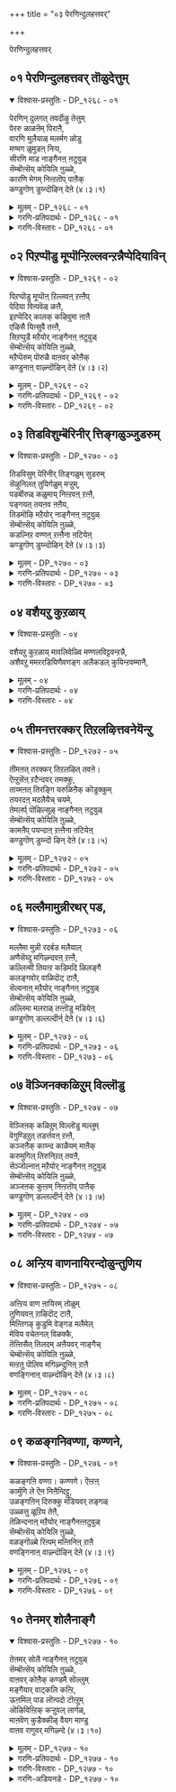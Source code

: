 +++
title = "०३ पेरणिन्दुलहत्तवर्"

+++

पेरणिन्दुलहत्तवर्

## ०१ पेरणिन्दुलहत्तवर् तॊळुदेत्तुम्

<details open><summary>विश्वास-प्रस्तुतिः - DP_१२६८ - ०१</summary>

पेरणिन् दुलगत् तवर्दॊऴु तेत्तुम्  
पेररु ळाळऩॆम् पिराऩै,  
वारणि मुलैयाळ् मलर्मग ळोडु  
मण्मग ळुमुडऩ् निऱ्प,  
सीरणि माड नाङ्गैनऩ् ऩटुवुळ्  
सॆम्बॊऩ्सॆय् कोयिलि ऩुळ्ळे,  
कारणि मेगम् निऩ्ऱतॊप् पाऩैक्  
कण्डुगॊण् डुय्न्दॊऴिन् देऩे (४।३।१)
</details>

<details><summary>मूलम् - DP_१२६८ - ०१</summary>

पेरणिन् दुलगत् तवर्दॊऴु तेत्तुम्  
पेररु ळाळऩॆम् पिराऩै,  
वारणि मुलैयाळ् मलर्मग ळोडु  
मण्मग ळुमुडऩ् निऱ्प,  
सीरणि माड नाङ्गैनऩ् ऩटुवुळ्  
सॆम्बॊऩ्सॆय् कोयिलि ऩुळ्ळे,  
कारणि मेगम् निऩ्ऱतॊप् पाऩैक्  
कण्डुगॊण् डुय्न्दॊऴिन् देऩे (४।३।१)
</details>

<details><summary>गरणि-प्रतिपदार्थः - DP_१२६८ - ०१</summary>

पेर् अणिन्दु = हॆसरन्नु सुन्दरगॊळिसि, उलहत्तवर् = लोकद जनरु, तॊऴुदु = नमस्करिसि, एत्तुम् = स्तुतिसुव, पॊरुळन् = पुरुळाळन् \(ऎम्ब हॆसरिन\), ऎम्बिरानै= स्वामियन्नु, वार् अणिमुलैयाळ् = कुप्पस तॊट्टिवार् अणि मुलैयाळ् = कुपस तॊट्टिवार् अणि मुलैयाळ् = कुप्पस तॊट्ट स्तनगळुळ्ळवळाद, मलर् महळोडु = श्रीदेवियॊडनॆयू मण् महळु डन् = भूदेवियॊडनॆयू, इऱ् प = इरुव, शीर् अणि = सम्पत्तु तुम्बिद, माडम् = महडिमनॆगळ, नाङ्गै = तिरुनाङ्गूरिन, नन्नडुवुळ् = नट्ट नडुवॆ, शॆम्बॊन् शॆय् = कॆम्पुचिन्न्दन्तिरुव, कोयि उनुळ्ळे = देवालयदॊळगॆ, कार् अणि मेहम् = मळॆगालद सुन्दरवाद मोडवु निन्ऱदु ऒप्पानै = इरुव हागॆ इरुववनन्नु, कण्डुकॊण्डु = कण्डुकॊण्डु, उय्न्दॊऴिन्देने = अभ्युदयगॊण्डॆनल्ल\! 
</details>

<details><summary>गरणि-विस्तारः - DP_१२६८ - ०१</summary>

लोकद जनरु हॆसरन्नु सुन्दरगॊळिसि, नमस्करिसि, स्तुतिसुव पॊरुळाळन् ऎम्ब हॆसरिन स्वामियन्नु कुप्पस बिगिसिरुव स्तनगळुळ्ळ श्रीदेवियॊडनॆयू भूदेवियॊडनॆयू इरुव रीतियल्लि सम्पत्तु तुम्बिद महडि मनॆगळ तिरुनाङ्गूरिन नट्ट नडुवॆ कॆम्पुचिन्नदन्तिरुव \(कॆम्पु चिन्नदिन्द माडिरुव\) देवालयदल्लि मळॆगालद सुन्दरवाद मुगिलिन हागॆ इरुववनन्नु कण्डुकॊण्डु अभ्युदयगॊण्डॆनल्ल\! 

भगवन्तन सहस्र\(अनन्त\)नामगळन्नु अर्थपूर्णवागि रम्यवागि उच्चरिसुवुदरिन्द अवन नामगळन्नु सुन्दरगॊळिसिदन्तॆ आगुत्तदॆ. भगवन्तन मुन्दॆ निन्तु, अवन सहस्रनामगळन्नु सुन्दरवागि उच्चरिसि, अवन पादगळिगॆरगि, अवनन्नु स्तुतिसुत्तिरुवुदु भक्तजनर दिनचरि.

सम्पद्भरितवाद महडिमनॆगळिन्द कूडि सुन्दरवाद तिरुनाङ्गूरिन नट्टनडुवॆ इरुवुदॊन्दु सुप्रसिद्धदेवालय. अदु कॆम्पु चिन्नदिन्द आदन्तॆ प्रकाशिसुत्तदॆ. आ देवालयदल्लि ’पॊरुळाळन्’ ऎम्ब हॆसरिनिन्द भगवन्तनु शोभिसुत्तानॆ. अवन उभय पार्श्वगळल्लि श्रीदेवि भूदेविगळु शोभिसुत्तारॆ. अल्लि नॆलसिरुव स्वामियु स्वतः दिव्यसुन्दरनु. कार्मुगिलिनन्तॆ अत्यन्त उदारि. भक्तनन्नु तन्न कडॆगॆ आकर्शिसुवन्थ दिव्यकान्तियिन्दलू कार्मुगिलिन हागॆ तन्नल्लि तुम्बिकॊण्डिरुव कृपॆयन्नु भक्तन मेलॆ पुष्कळवागि वर्षिसुत्ता स्वामियु मॆरॆयुत्तानॆ. 

’आ दिव्यसुन्दरनाद कृपानिधियन्नु आ पवित्र क्षेत्रदल्लि नानु कण्डुकॊण्डॆ, मत्तु उज्जीवनगॊण्डॆ’ ऎन्नुत्तारॆ आळ्वाररु.
</details>

## ०२ पिऱप्पॊडु मूप्पॊन्ऱिल्लवन्ऱन्नैप्पेदियाविन्

<details open><summary>विश्वास-प्रस्तुतिः - DP_१२६९ - ०२</summary>

पिऱप्पॊडु मूप्पॊऩ् ऱिल्लवऩ् ऱऩ्ऩैप्  
पेदिया विऩ्पवॆळ् ळत्तै,  
इऱप्पॆदिर् कालक् कऴिवुमा ऩाऩै  
एऴिसै यिऩ्सुवै तऩ्ऩै,  
सिऱप्पुडै मऱैयोर् नाङ्गैनऩ् ऩटुवुळ्  
सॆम्बॊऩ्सॆय् कोयिलि ऩुळ्ळे,  
मऱैप्पॆरुम् पॊरुळै वाऩवर् कोऩैक्  
कण्डुनाऩ् वाऴ्न्दॊऴिन् देऩे (४।३।२)
</details>

<details><summary>मूलम् - DP_१२६९ - ०२</summary>

पिऱप्पॊडु मूप्पॊऩ् ऱिल्लवऩ् ऱऩ्ऩैप्  
पेदिया विऩ्पवॆळ् ळत्तै,  
इऱप्पॆदिर् कालक् कऴिवुमा ऩाऩै  
एऴिसै यिऩ्सुवै तऩ्ऩै,  
सिऱप्पुडै मऱैयोर् नाङ्गैनऩ् ऩटुवुळ्  
सॆम्बॊऩ्सॆय् कोयिलि ऩुळ्ळे,  
मऱैप्पॆरुम् पॊरुळै वाऩवर् कोऩैक्  
कण्डुनाऩ् वाऴ्न्दॊऴिन् देऩे (४।३।२)
</details>

<details><summary>गरणि-प्रतिपदार्थः - DP_१२६९ - ०२</summary>

पिऱप्पॊडु = हुट्टिनॊडनॆ, मूप्पु = मुप्पन्नु ऒन्ऱु = स्वल्पवू, इल्लवन् तन्नै= इल्लदवनाद, पेदिय = बदलावणॆयिल्लद, इन् बम् वॆळ्ळत्तै = आनन्दद प्रवाहवन्नुळ्ळवनाद, इऱप्पु = कत्तलु, ऎदिर् कालम् = बॆळकिन कालुगळु, कऴिवुम् आनानै = \(ऎरडरल्लू\) इरुववनाद, \(अवुगळन्नु कळॆयुववनूआद\), एऴ् इशैयिन् = एळु स्वरगळ, शुवै तन्नै = रुचिय, शिऱप्पुडै = सिरियन्नुळ्ळ, मऱैयोर् = वेदविद्वांसर, नाङ्गै = तिरुनाङ्गूरिन, नन्नडुवुळ् = नट्ट नडुवॆ, शॆम्बॊन् शॆय् = कॆम्पुचिन्नद, कोयिलिनुळ्ळे = देवालयदल्लि, मऱै = वेदगळ, पॆरुपॊरुळै = महावस्तुवन्नु, वानवर् कोनै = देवतॆगळ ऒडॆयनन्नु, कण्डु = कण्णारकण्डु, वाळ्न्दु ऒऴन्देने = बाळिनल्लि उज्जीवनगॊण्डॆनल्ल\! 
</details>

<details><summary>गरणि-विस्तारः - DP_१२६९ - ०२</summary>

हुट्टिनॊडनॆ मुप्पुस्वल्पवू इल्लद, बदलावणॆये इल्लद, आनन्दसागरनाद, कत्तलु बॆळकु कालगळू अवुगळन्नु कळॆयुववनू आद वेदगळ हिरिय वस्तुवाद, देवतॆगळ देवनन्नु सप्तस्वरगळ् रुचिय सिरियन्नुळ्ळ वेदविद्वांसर तिरुनाङ्गूरिन नट्टनडुवॆ कॆम्पुचिन्नद देवालयदल्लि नानु कण्णारकण्डु बाळिनल्लि उज्जीवनगॊण्डॆनल्ल. 

हुट्टिनॊडनॆ क्रमवागि कामार, यौवन, मुप्पु बन्दे बरुत्तदॆ. अवुगळु साविनल्लि परिणामगॊळ्ळुवुवु. इदु जीवनिगॆ सामान्य. इवुगळल्लि यावुदन्नू दाटिहोगलु आगलि, इल्लदन्तॆ माडिकॊळ्ळुवुदागलि जीवनिगॆ साध्यविल्ल. भगवन्तनिगादरो हुट्टू इल्ल, सावू इल्ल. अवनु नित्यनागि शाश्वतनागि इरुववनु. अवनिगॆ याव बगॆय व्यत्यासवू इल्ल. अदक्कागिये अवनन्नु दिव्ययौवनसुन्दर ऎन्नुवुदु. आनन्दवे अवनु. 

बॆळकु कत्तलॆ ऎम्बवु परस्पर विरुद्धगुणवुळ्ळ कालगळु. भगवन्तनु अवुगळन्नुण्टु माडि, अवुगळे आगि, अवुगळन्नु कळॆयुववनू आगिद्दानॆ. कत्तलॆयन्नु होगलाडिसि बॆळकन्नु तरुत्तानॆ. बॆळकन्नु कळॆदु कत्तलन्नु तरुत्तानॆ. इवॆल्ल चेतनर हितक्कागिये. 

वेदगळु परमश्रेष्ठवाद निजवस्तुवन्नु वर्णिसुत्तवॆ. आ निजवस्तुवे भगवन्त. देवाधिदेवने अवनु. 

सप्तस्वरगळ रुचिय सिरियन्नुळ्ळ” – सप्तस्वरगळन्नु जाणतनदाद बळसि, अवुगळन्नु विधविधवाद रागगळन्नु हाडि आनन्दिसुवुदु, अवुगळ रुचियन्नु आस्वादिसुवुदु, ऒन्दु बगॆय सिरिये. तिरुनाङ्गूरिन वेदविद्वांसरु गानविद्वांसरागि वेदगळन्नु बगॆबगॆय रागगळन्नु बळसि आनन्ददिन्द हाडुत्ता भगवन्तन गुणस्वरूप स्वभावादिगळल्लि तन्मयरागिरुत्तारॆ. 

आळ्वाररु हेळुत्तारॆ- तिरुनाङ्गूरिन नट्टनडुवॆ इरुव कॆम्पुचिन्नद देवालयदल्लि सर्वेश्वरनन्नु नानु कण्णार कण्डॆ. इदरिन्द, नन्न जीवनवे अभ्युदयगॊण्डितु.
</details>

## ०३ तिडविशुम्बॆरिनीर् त्तिङ्गळुञ्जुडरुम्

<details open><summary>विश्वास-प्रस्तुतिः - DP_१२७० - ०३</summary>

तिडविसुम् पॆरिनीर् तिङ्गळुम् सुडरुम्  
सॆऴुनिलत् तुयिर्गळुम् मऱ्ऱुम्,  
पडर्बॊरुळ् कळुमाय् निऩ्ऱवऩ् ऱऩ्ऩै,  
पङ्गयत् तयऩव ऩऩैय,  
तिडमॊऴि मऱैयोर् नाङ्गैनऩ् ऩटुवुळ्  
सॆम्बॊऩ्सॆय् कोयिलि ऩुळ्ळे,  
कडल्निऱ वण्णऩ् ऱऩ्ऩैना ऩटियेऩ्  
कण्डुगॊण् डुय्न्दॊऴिन् देऩे (४।३।३)
</details>

<details><summary>मूलम् - DP_१२७० - ०३</summary>

तिडविसुम् पॆरिनीर् तिङ्गळुम् सुडरुम्  
सॆऴुनिलत् तुयिर्गळुम् मऱ्ऱुम्,  
पडर्बॊरुळ् कळुमाय् निऩ्ऱवऩ् ऱऩ्ऩै,  
पङ्गयत् तयऩव ऩऩैय,  
तिडमॊऴि मऱैयोर् नाङ्गैनऩ् ऩटुवुळ्  
सॆम्बॊऩ्सॆय् कोयिलि ऩुळ्ळे,  
कडल्निऱ वण्णऩ् ऱऩ्ऩैना ऩटियेऩ्  
कण्डुगॊण् डुय्न्दॊऴिन् देऩे (४।३।३)
</details>

<details><summary>गरणि-प्रतिपदार्थः - DP_१२७० - ०३</summary>

तिडम् = स्थिरवाद, विशुम्बु = आकाश, ऎरि = अग्नि, नीर् = नीरु, \(इवुगळन्नु\) तिङ्गळुम् = चन्द्रनन्नू, शुडरुम् = सूर्यनन्नू, शॆऴु = सुन्दरवाद, निलत्तु = भूलोकद, उयिर् हळुम् = जीवकोटियन्नू, मट्रुम् = मत्तु, पडर् = हरडिरुव, पॊरुळ् हळुम् आय् = \(अचेतन\)वस्तुगळन्नू आगि, निन्ऱवन् तन्नै = इरुववनन्नु, पङ्गयत्तु अयन् अवन् = कमलदल्लि हुट्टिद ब्रह्मन, अनैय = हागॆ इरुव, तिडमॊऴि = दृढवाद भाषॆय, मऱैयोर् = वेदविद्वांसर, नाङ्गै नन्नडुवुळ् = तिरुनाङ्गूरिन नट्ट नडुवल्लि, शॆम्बॊन् शॆय्= कॆम्पुचिन्नद, कोयिलिनुळ्ळे = देवालयदॊळगॆ, कडल् निऱम् = कडलिनबण्णद, वण्णन् तन्नै= बण्णदवनन्नु, नान् अडियेन् = पादसेवकनाद नानु, कण्डुकॊण्डु = कण्डु अरितुकॊण्डु, उय्न्दॊ ऴिन्देने = उज्जीवनगॊण्डॆनल्ल. 
</details>

<details><summary>गरणि-विस्तारः - DP_१२७० - ०३</summary>

स्थिरवाद आकाश, अग्नि, नीरु \(इवुगळन्नू\), चन्द्रनन्नू सूर्यनन्नू, सुन्दरवाद भूलोकद जीवकोटियन्नू, मत्तु हरडिरुव \(अचेतन\) वस्तुगळन्नू आगि, इरुववनन्नु, कडलिन बण्णदन्तॆ बण्णवुळ्ळवनन्नु, कमलदल्लि हुट्टिद ब्रह्मन हागॆ इरुव दृढवाद भाषॆय वेदविद्वांसर तिरुनाङ्गूरिन नट्ट नडुवल्लि कॆम्पु चिन्नद देवालयदल्लि पादसेवकनाद नानु कण्डु अरितुकॊण्डु उज्जीवनगॊण्डॆनल्ल. 

आकाश, अग्नि, नीरु, मुन्ताद पञ्चभूतगळन्नू, सूर्यचन्द्ररन्नू, भूलोकदल्लिरुव ऎल्ला बगॆय चेतन, अचेतन वस्तुगळन्नू सृष्टिसिदवनू अवुगळ अन्तर्यामियागि अवुगळन्नुनिर्वहिसुववनू सर्वेश्वरनु. कडलिन बण्णद हागॆये अवनु विशिष्टवाद देहकान्तियुळ्ळवनु. अवनीग तिरुनाङ्गूरिन नट्टनडुवॆ इरुव कॆम्पुचिन्नदन्तॆ हॊळॆयुव पवित्रवाद देवालयदल्लि अर्चास्वरूपियागि नॆलसिद्दानॆ. 

कमलदल्लि हुट्टिदवनु चतुर्मुखब्रह्म. अवन बायिन्द सदा हॊरबीळुवुदु परिशुद्धवाद वेद. वेदोच्चारणियल्लि ऎल्ला कट्टुपाडुगळिन्दलू कूडिद्दु. तिरुनाङ्गूरिनल्लिरुव वैदीकरु चतुर्मुख ब्रह्मन हागॆये, वेदोच्चारणॆयल्लि अनुसरिसबेकाद ऎल्ला कट्टुपाडुगळल्लियू दृढवाद अनुभववुळ्ळवरु. अवर बायिन्द हॊरबरुव वेद बहळ परिशुद्धवादद्दु. 

आळ्वाररु हेळुत्तारॆ- आ पवित्रस्थळद देवालयदल्लिये पादसेवकनाद सर्वेश्वरनन्नु कण्डुकॊण्डॆ. इदरिन्द नन्न जीवनवे अभ्युदयगॊण्डितु.
</details>

## ०४ वशैयऱु कुऱळाय्

<details open><summary>विश्वास-प्रस्तुतिः - ०४</summary>

वशैयऱु कुऱळाय् मावलिवेळ्वि मण्णलविट्टवन्ऱन्नै,  
अशैवऱु ममररडियिणैवणङ्ग अलैकडल् कुयिन्ऱवम्मानै,
</details>

<details><summary>मूलम् - ०४</summary>

वशैयऱु कुऱळाय् मावलिवेळ्वि मण्णलविट्टवन्ऱन्नै,  
अशैवऱु ममररडियिणैवणङ्ग अलैकडल् कुयिन्ऱवम्मानै,
</details>

<details><summary>गरणि-प्रतिपदार्थः - ०४</summary>

तिशैमुहननैयोर् नाङ्गै नन्नडुवुळ् शॆम्बॊन् शॆय् कोयिलिनुळ्ळे उयर् मणिमहुडम् शूडि निन्ऱानैक्कण्डु तॊण्डुय्न्दोऴिन्देने वशै अऱु = कॊरतॆयॆल्ले नीगिरुव, कुऱळाय् = वामनवटुवागि, --------------- मण् अळविट्टवन् तन्नै = भूलोकवन्नु अळॆदुकॊण्डवन, अशैवु अऱुम् = अलुगाटविल्लद \(निश्चलवाद\), अमरर् = अमररु \(नित्यसूरिगळु\), अडि इणै = ऎरडु पादगळन्नु, वणङ्ग = आश्रयिसुवुदक्कागि, अलैकडल् = अलॆगळु तुम्बिद कडलल्लि, तुयिन्ऱ = निद्रिसुव \(पवडिसिरुव\), अम्मानै = स्वामियन्नु, उयर् = उन्नतवाद, मणिमहुडम् = रत्नकिरीटवन्नु, शूडि = धरिसि, निन्ऱानै = इरुववनन्नु, तिशैमुहन् = चतुर्मुख ब्रह्मन, अनैयोर् = समान \(वेदपण्डितर\), नाङ्गै = तिरुनाङ्गूरिन, नन्नडुवुळ् = नट्ट नडुवॆ, शॆम्बॊन् शॆय् = कॆम्पुचिन्नद्दाड, कोयिलिनुळ्ळे = देवालयदल्लि, कण्डुकॊण्डु = कण्डुकॊण्डु, उय्न्दोऴिन्देने = उज्जीवनगॊण्डॆनल्ल. 
</details>

<details><summary>गरणि-विस्तारः - ०४</summary>

कॊरतॆयॆल्लवू नीगिरुव वामन वटुवागि महाबलिय यागशालॆयल्लि भूलोकवन्नळॆदुकॊण्डवन ऎरडु पादगळन्नु निश्चलराद नित्यसूरिगळु आश्रयिसलॆन्दु अलॆगळु तुम्बिद कडलल्लि पवडिसिरुव स्वामियन्नु, उन्नतवाद रत्नकिरीटवन्नु धरिसिरुववनन्नु, चतुर्मुखब्रह्मनिगॆ सरिसमानर तिरुनाङ्गूरिन नट्टनडुवल्लि कॆम्पुचिन्नद्दाद देवालयदल्लिकण्डुकॊण्डु उज्जीवनगॊण्डॆनल्ल. 

वटुगळिगॆ इरबेकाद ऎल्ल सल्लक्षणगळन्नू हॊन्दि, याव बगॆय कॊरतॆयू इल्लदन्तॆ कुळ्ळ वटुवागि भगवन्तनु बलिचक्रवर्तिय यागशालॆयन्नु प्रवेशिसिदनष्टॆ. चक्रवर्तियन्नु तन्न पुट्ट हॆज्जॆयल्लि मूरडि नॆलवन्नु मात्रवे याचिसि, अदन्नु पडॆदुकॊण्ड. कूडले अदन्नु अळॆदुकॊळुवुदक्कॆन्दु अत्यन्त ऎत्तरद त्रिविक्रमनाद. आग, भूमण्डलवन्नॆल्ला तन्न ऒन्दे हॆज्जॆयिन्द अळॆदुकॊण्ड. कुळ्ळरल्लॆल्ला कुळ्ळनागि, ऎत्तरवादवरल्लि अत्यन्त ऎत्तरवागि विजृम्भिसबल्ल अद्भुतकारिये आ सर्वेश्वर. देवतॆगळू नित्यसूरिगळु अवन ऎणॆयिल्लद पादपद्मगळन्नु आश्रयिसुवुदक्कागिये अवनु पाल्गडदल्लि पवडिसिद्दानॆ. अल्लदॆ, भूलोकवासिगळन्नु उज्जीवनगॊळिसुवुदक्कागिये तिरुनाङ्गूरिन नट्टनडुवॆ इरुव कॆम्पुचिन्नदन्तॆ हॊळॆयुव पवित्रदेवालयदल्लि नॆलॆगॊण्डिद्दानॆ. अल्लि वासिसुव वेदपण्डितरु तम्म पाण्डित्यदल्लू पारायणदल्लू चतुर्मुखब्रह्मनिगॆ सरिसमरादवरु. आ पवित्रक्षेत्रदल्लि सर्वेश्वरनन्नु नानु कण्डुकॊण्डु नन्न जीवनदल्लि अभ्युदयवन्नु कण्डॆ – ऎन्नुत्तारॆ, आळ्वाररु.
</details>

## ०५ तीमनत्तरक्कर् तिऱलऴित्तवनेयॆन्ऱु

<details open><summary>विश्वास-प्रस्तुतिः - DP_१२७२ - ०५</summary>

तीमऩत् तरक्कर् तिऱलऴित् तवऩे।  
ऎऩ्ऱुसॆऩ् ऱटैन्दवर् तमक्कु,  
ताय्मऩत् तिरङ्गि यरुळिऩैक् कॊडुक्कुम्  
तयरदऩ् मदलैयैच् चयमे,  
तेमलर्प् पॊऴिल्सूऴ् नाङ्गैनऩ् ऩटुवुळ्  
सॆम्बॊऩ्सॆय् कोयिलि ऩुळ्ळे,  
कामऩैप् पयन्दाऩ् ऱऩ्ऩैना ऩटियेऩ्  
कण्डुगॊण् डुय्न्दॊ ऴिन् देऩे (४।३।५)
</details>

<details><summary>मूलम् - DP_१२७२ - ०५</summary>

तीमऩत् तरक्कर् तिऱलऴित् तवऩे।  
ऎऩ्ऱुसॆऩ् ऱटैन्दवर् तमक्कु,  
ताय्मऩत् तिरङ्गि यरुळिऩैक् कॊडुक्कुम्  
तयरदऩ् मदलैयैच् चयमे,  
तेमलर्प् पॊऴिल्सूऴ् नाङ्गैनऩ् ऩटुवुळ्  
सॆम्बॊऩ्सॆय् कोयिलि ऩुळ्ळे,  
कामऩैप् पयन्दाऩ् ऱऩ्ऩैना ऩटियेऩ्  
कण्डुगॊण् डुय्न्दॊ ऴिन् देऩे (४।३।५)
</details>

<details><summary>गरणि-प्रतिपदार्थः - DP_१२७२ - ०५</summary>

तीमनत्तु = दुष्टमनस्सिन, अरक्कर् = राक्षसर, तिऱल् = सत्ववन्नु, अऴित्तवने = नाशपडिदवने, ऎन्ऱु = ऎन्दु, शॆन्ऱु = ऒन्दु, अडैन्दवर् तमक्कू = सेरिदवरल्लि, ताय्मनत्तु = तायिय मनस्सिन, इरङ्गि = मरुकदिन्द, अरुळिनै = कृपॆयन्नु, कॊडुक्कूम् = उण्टुमाडुव, तयरदन् मदलैयै = दशरथन मगनन्नु, कामनै = कामनन्नु, पयन्दानै तन्नै = पडॆदवनन्नु, जयम् मे = जयवे \(जयकारवे\) तुम्बिरुव, तेन् मलर् पॊऴिल् शूऴ् = जेनुसुरिसुव हूगळ तोपिनाद सुत्तुवरिद, नाङ्गै = तिरुनाङ्गूरिन, नन्नडुवुळ् = नट्ट नडुवॆ, शॆम्बॊन् = कॆम्पुचिन्नदन्थ, कोयिलिनुळ्ळे = देवालयदल्लि, अडियेन् नान् = पादसेवकनाद नानु, कण्डुकॊण्डु = कण्डुकॊण्डु, उय्न्दॊऴन्देने = उज्जीवनगॊण्डॆनल्ल. 
</details>

<details><summary>गरणि-विस्तारः - DP_१२७२ - ०५</summary>

दुष्टमनस्सिन राक्षसर सत्ववन्नु नाशमाडिदवने ऎन्दु बन्दु सेरिदवरल्लि तायिय मनस्सिन मरुकदिन्द कृपॆयन्नु तोरुव दशरथन मगनन्नु, कामनन्नु पडॆदवनन्नु, जयकारवे तुम्बिरुव जेनुसुरिसुव हूगळ तोपिनिन्द सुत्तुवरिद तिरुनाङ्गूरिन नट्ट नडुवॆ कॆम्पुचिन्नद देवालयदल्लि पादसेवकनाद नानु कण्डुकॊण्डु उज्जीवनगॊण्डॆनल्ल. 

दुष्टमनस्सिन राक्षसर सत्ववन्नु नाशमाडिदवने ऎन्दु बन्दु सेरिदवरल्लि तायिय मनस्सिन मरुकदिन्द कृपॆयन्नुतोरुव दशरथन मगनन्नु, कामनन्नु पडॆदवनन्नु, जयकारवे तुम्बिरुव जेनुसुरिसुव हूगळ तोपिनिन्द सुत्तुवरिद तिरुनाङ्गूरिन नट्टनडुवॆ कॆम्पुचिन्नद देवालयदल्लि पादसेवकनाद नानु कण्डुकॊण्डु उज्जीवनगॊण्डॆनल्ल.

ऎल्लॆल्लू तुम्बि हरडिद दुष्टराद राक्षसर कुलवन्नु नाशपडिसिद्दु दशरथन मगनाद श्रीरामनागि अवतरिसि, शिवन हणॆगण्णिनिन्द सुट्टु होदकामनन्नु रुक्मिणीदेवियल्लि प्रद्युम्ननागि पडॆदद्दु श्रीकृष्णनागि अवतरिसि, अवन तिरुवडिगळन्नु’शरणु’ ऎन्दु आश्रयिसिदवरन्नु तायिय मनस्सिन मरुकदिन्द अवरन्नु उद्धरिसुवुदक्कागि, आ स्वामिये ईग तिरुनाङ्गूरिन नट्ट नडुवॆ इरुव कॆम्पुचिन्नद देवालयदल्लि दिव्यसुन्दर मूर्तियागि अवतरिसिद्दानॆ. भगवद्भागवतर पादसेवकनाद नानु अवरन्नु कण्डुकॊण्डु नन्न मेल्मॆयन्नु पडॆदॆनल्ल\!
</details>

## ०६ मल्लैमामुन्नीरथर् पड,

<details open><summary>विश्वास-प्रस्तुतिः - DP_१२७३ - ०६</summary>

मल्लैमा मुन्नी रदर्बड मलैयाल्  
अणैसॆय्दु मगिऴ्न्दवऩ् ऱऩ्ऩै,  
कल्लिऩ्मी तियऩ्ऱ कडिमदि ळिलङ्गै  
कलङ्गवोर् वाळिदॊट् टाऩै,  
सॆल्वनाऩ् मऱैयोर् नाङ्गैनऩ् ऩटुवुळ्  
सॆम्बॊऩ्सॆय् कोयिलि ऩुळ्ळे,  
अल्लिमा मलराळ् तऩ्ऩॊडु मडियेऩ्  
कण्डुगॊण् डल्लल्दीर्न् देऩे (४।३।६)
</details>

<details><summary>मूलम् - DP_१२७३ - ०६</summary>

मल्लैमा मुन्नी रदर्बड मलैयाल्  
अणैसॆय्दु मगिऴ्न्दवऩ् ऱऩ्ऩै,  
कल्लिऩ्मी तियऩ्ऱ कडिमदि ळिलङ्गै  
कलङ्गवोर् वाळिदॊट् टाऩै,  
सॆल्वनाऩ् मऱैयोर् नाङ्गैनऩ् ऩटुवुळ्  
सॆम्बॊऩ्सॆय् कोयिलि ऩुळ्ळे,  
अल्लिमा मलराळ् तऩ्ऩॊडु मडियेऩ्  
कण्डुगॊण् डल्लल्दीर्न् देऩे (४।३।६)
</details>

<details><summary>गरणि-प्रतिपदार्थः - DP_१२७३ - ०६</summary>

मल्लै = सुत्तलू आवरिसिरुव, मा = दॊड्ड, मुन्नीर् = कडलु, अदर् पड = दारिकॊडुवन्तॆ, मलैयाल् = बॆट्टगळिन्द, अणै शॆय्दु = अणॆकट्टि, महिऴ्न्दवन् तन्नै = आनन्दिसिदवनु, कल्लिन् मीदु = कल्लिन मेलॆ, इयन्ऱ = कट्टलाद, कडिमदिळ् = भद्रवाद कोटॆय,इलङ्गै = लङ्कापट्टणवु, कलङ्ग = कलकिहोगुवन्तॆ, ऒर् वाळि = साटियिल्लद अम्बन्नु, तॊट्टानै = तॊट्टवनन्नु, शॆल्वम् = ज्ञानसम्पन्नराद, नान् मऱैयोर् = नाल्कुवेदगळन्नू कलितवर, नाङ्गै = तिरुनाङ्गूरिन, नन्नडुवुळ् = नट्टनडुवॆ, शॆम्बॊन् शॆय् = कॆम्पुचिन्नदन्थ, कोयिलिन् उळ्ळे = देवालयदल्लि, अल्लि मामलराळ् तन्नॊडुम् = सुन्दरवाद कमलद हूविनवळॊडगूडि, अडियेन् = पाद सेवकनु, कण्डुकॊण्डु = कण्डुकॊण्डु, अल्लल् = सङ्कटगळन्नु, तीर्न्देने = तीरिसिकॊण्डॆनल्ल. 
</details>

<details><summary>गरणि-विस्तारः - DP_१२७३ - ०६</summary>

सुत्तलू आवरिसिरुव दॊड्ड कडलु दारिकॊडुवन्तॆ बॆट्टगळिन्द अणॆकट्टि आनन्दिसिदवनु कल्लिन मेलॆ अदर स्वाभाविकवाद गुणवुळ्ळ भद्रवाद कोटॆय लङ्कापट्टणवु कलकि होगुवन्तॆ साटियिल्लद अम्बन्नु तॊट्टवनन्नु ज्ञानसम्पन्नराद नाल्कु वेदगळन्नु कलितवर तिरुनाङ्गूरिन नट्टनडुवॆ कॆम्पुचिन्नद देवालयदॊळगॆ सुन्दरवाद कमलद हूविनल्लि हुट्टिदवळॊडगूडि, पादसेवकनाद नानु कण्डुकॊण्डु सङ्कटगळन्नु तीरिसिकॊण्डॆनल्ल. 

सीतादेवियन्नु कळॆदुकॊण्डु श्रीरामनु आकॆयन्नु हुडुकिकॊण्डु दक्षिणद कडलकरॆयन्नु सेरिदनु. अदन्नु दाटिदरॆ लङ्कॆ. अल्लि सीतादेवियन्नु रावणासुरनु सॆरॆमाडिद्दानॆन्दु श्रीरामनिगॆ गॊत्तु. दक्षिणद कडलु बहळ दॊड्डदु. लङ्कॆयन्नु सुत्तुवरिदित्तु. अदन्नु दाटलु दारियागबेकु. अदक्कागि, दॊड्डदॊड्ड बॆट्टगळन्नु बळसि, आ कडलिगे सेतुवॆ कट्टिदनु श्रीराम. अदन्नु दाटिद्दायितु. लङ्कापट्टणवादरो त्रिकूटपर्वतदमेलॆ, कल्लिनन्तॆये सहजवागियू भद्रवाद कोटॆय गोडॆयिन्द रक्षितवागित्तु. लङ्काधीश्वरनू महापराक्रमियू आद रावणासुरनन्नु वधिसि, सीतॆयन्नु सॆरॆयिन्द बिडिसुवुदक्कागि, श्रीरामनु साटियिल्लद बाणवन्नु तॊट्टु तन्न कार्यवन्नु साधिसिकॊण्डनष्टॆ. आ श्रीरामने \(भगवन्तने\) ईग तिरुनाङ्गूरिन नट्ट नडुवॆ कॆम्पुचिन्नद देवालयदल्लि अर्चास्वरूपनागि नॆलसिद्दानॆ. तिरुनाङ्गूरु ज्ञानसम्पन्नरू वेदविद्वांसरू आदवरु वासिसुव पवित्रक्षेत्र. अल्लि पादसेवकनाद नानु अवनन्नु कण्डुकॊण्डॆ. नन्न पापगळॆल्लवू तॊलगिदवु. इहजीवनदल्लि शान्तियन्नु कण्डॆ. मुन्दिन जन्मविल्लद हागॆ नन्न जीवनवे अभ्युदयगॊण्डितु. हीगॆ, नन्न सङ्कटगळॆल्लवू तीरिदवु” – ऎन्नुत्तारॆ, आळ्वाररु.
</details>

## ०७ वॆञ्जिनक्कळिऱुम् विल्लॊडु

<details open><summary>विश्वास-प्रस्तुतिः - DP_१२७४ - ०७</summary>

वॆञ्जिऩक् कळिऱुम् विल्लॊडु मल्लुम्  
वॆगुण्डिऱुत् तडर्त्तवऩ् ऱऩ्ऩै,  
कञ्जऩैक् काय्न्द काळैयम् माऩैक्  
करुमुगिल् तिरुनिऱत् तवऩै,  
सॆञ्जॊल्नाऩ् मऱैयोर् नाङ्गैनऩ् ऩटुवुळ्  
सॆम्बॊऩ्सॆय् कोयिलि ऩुळ्ळे,  
अञ्जऩक् कुऩ्ऱम् निऩ्ऱतॊप् पाऩैक्  
कण्डुगॊण् डल्लल्दीर्न् देऩे (४।३।७)
</details>

<details><summary>मूलम् - DP_१२७४ - ०७</summary>

वॆञ्जिऩक् कळिऱुम् विल्लॊडु मल्लुम्  
वॆगुण्डिऱुत् तडर्त्तवऩ् ऱऩ्ऩै,  
कञ्जऩैक् काय्न्द काळैयम् माऩैक्  
करुमुगिल् तिरुनिऱत् तवऩै,  
सॆञ्जॊल्नाऩ् मऱैयोर् नाङ्गैनऩ् ऩटुवुळ्  
सॆम्बॊऩ्सॆय् कोयिलि ऩुळ्ळे,  
अञ्जऩक् कुऩ्ऱम् निऩ्ऱतॊप् पाऩैक्  
कण्डुगॊण् डल्लल्दीर्न् देऩे (४।३।७)
</details>

<details><summary>गरणि-प्रतिपदार्थः - DP_१२७४ - ०७</summary>

वॆम् शिनम् = उग्रकोपद, कळिऱु = आनॆयन्नु, वॆहुण्डुम् = कोपदिन्द मुगिसि, विल्लॊडु = बिल्लन्नू, मल्लुम् = मल्लरन्नू, इऱुत्तुम् = कत्तरिसियू, अडर् त्तुम् = अडगिसियू, कञ्जनै = कंसनन्नु, काय्न्द = कोपदिन्दमुगिसिद, काळै= नित्ययौवन सुन्दरनाद, अम्मानै = स्वामियन्नु, करु मुहिल् = कार्मुगिलिन, तिरुनिऱत्तवनै = पवित्रवाद \(सुन्दरवाद\) बण्णदवनन्नु, अञ्जनम् कुन्ऱम् = काडिगॆय बॆट्ट, निन्ऱदु = इरुव हागॆ, ऒप्पानै = इरुववनन्नु, शॆञ्जॊल् = मधुरवाद मातिन, नान् मऱैयोर् = नाल्कु वेदगळ पण्डितर, नाङ्गै = तिरुनाङ्गूरिन, नन्नडुवुळ् = नट्ट नडुवॆ, शॆम्बॊन् शॆय् = कॆम्पुचिन्नदन्थ,कोयिलिनुळ्ळे = देवालयदल्लि, कण्डुकॊण्डु = कण्डुकॊण्डु, अल्लल् = सङ्कटगळिन्द, तीर्न्देने = बिडुगडॆ हॊन्दिदॆनल्ल. 
</details>

<details><summary>गरणि-विस्तारः - DP_१२७४ - ०७</summary>

उग्रकोपद आनॆयन्नु कोपदिन्द मुगिसि, बिल्लन्नु कत्तरिसि, मल्लरन्नु अडगिसि, कंसनन्नु कोपदिन्द मुगिसिद नित्ययौवन सुन्दरनाद स्वामियन्नु, कार्मुगिलिनन्तॆ सुन्दरवाद बण्णदवनन्नु, काडिगॆयबॆट्टदन्तॆ इरुववनन्नु, मधुरवाद मातुगळ नाल्कुवेदगळ पण्डितर तिरुनाङ्गूरिन नट्टनडुवॆ कॆम्पुचिन्नद देवालयदल्लि कण्डुकॊण्डु सङ्कटगळिन्द बिडुगडॆ हॊन्दिदॆनल्ल\! 

भगवन्तनु कृष्णावतारियागि नडॆसिद कॆलवु साहसगळन्नु इल्लि स्मरिसिकॊळ्ळलागिदॆ. कॆट्टयोचनॆयिन्द तुम्बिद कंसनिन्द आह्वानितनागि मधुरॆय हॆब्बागिलिनल्लिये ऎदुरिसि कॊल्ललु सिद्धवागि कुवलयापीडवॆम्ब मद्दानॆयन्नु दिट्टतनदिन्द ऎदुरिसि, सरागवागिकॊन्दद्दु मॊदलनॆयदु. धनुश्शालॆगॆ होगि, अल्लि पूजॆगॆन्दु इरिसिद्द धनुस्सन्नु मुरिदु हाकिद्दु ऎरडनॆयदु. मल्लयुद्धदल्लि नुरितवराद मुष्टिक चाणूरादि मल्लरन्नु सदॆबडिदद्दु मूरनॆयदु. इदॆल्लक्कू मूलकारणवाद कंसनन्ने कॊन्दु हाकिद्दु कडॆयदु. हीगॆल्ल माडि मुगिसिदवनु कार्मुगिल बण्णदन्तॆयू काडिगॆय बॆट्टदन्तॆयू अत्याकर्षकनागि, नित्ययौवन सुन्दरनागि इरुव बालकृष्णने. आ स्वामियु ईग तिरुनाङ्गूरिन नट्टनडुवॆकॆम्पु चिन्नद देवालयदल्लि नॆलसिद्दानॆ. अदु मधुरवाद नाल्कु वेदगळन्नू कलितु अदन्नु सॊगसागि पठिसुव वेदविद्वांसरिन्द तुम्बिरुव दिव्यवाद क्षेत्र. “अल्लिये नानु भगवन्तनन्नु कण्डुकॊण्डु नन्न ई जन्मद ऎल्ल सङ्कटगळिन्दलू बिडुगडॆ हॊन्दिदॆनल्ल” – ऎन्नुत्तारॆ आळ्वाररु.
</details>

## ०८ अन्ऱिय वाणनायिरन्दोळुन्तुणिय

<details open><summary>विश्वास-प्रस्तुतिः - DP_१२७५ - ०८</summary>

अऩ्ऱिय वाण ऩायिरम् तोळुम्  
तुणियवऩ् ऱाऴिदॊट् टाऩै,  
मिऩ्तिगऴ् कुडुमि वेङ्गड मलैमेल्  
मेविय वचेतनल् विळक्कै,  
तॆऩ्तिसैत् तिलदम् अऩैयवर् नाङ्गैच्  
चॆम्बॊऩ्सॆय् कोयिलि ऩुळ्ळे,  
मऩ्ऱतु पॊलिय मगिऴ्न्दुनिऩ् ऱाऩै  
वणङ्गिनाऩ् वाऴ्न्दॊऴिन् देऩे (४।३।८)
</details>

<details><summary>मूलम् - DP_१२७५ - ०८</summary>

अऩ्ऱिय वाण ऩायिरम् तोळुम्  
तुणियवऩ् ऱाऴिदॊट् टाऩै,  
मिऩ्तिगऴ् कुडुमि वेङ्गड मलैमेल्  
मेविय वचेतनल् विळक्कै,  
तॆऩ्तिसैत् तिलदम् अऩैयवर् नाङ्गैच्  
चॆम्बॊऩ्सॆय् कोयिलि ऩुळ्ळे,  
मऩ्ऱतु पॊलिय मगिऴ्न्दुनिऩ् ऱाऩै  
वणङ्गिनाऩ् वाऴ्न्दॊऴिन् देऩे (४।३।८)
</details>

<details><summary>गरणि-प्रतिपदार्थः - DP_१२७५ - ०८</summary>

अन्ऱिय = वैरवन्नु साधिसुव, वाणन् = बाणासुरन, आयिरम् तोळुम् = साविर तोळुगळन्नू, तुणिय = कत्तरिसलु, अन्ऱु= अन्दु, आऴि = चक्रायुधवन्नु, तॊट्टानै = तॊट्टवनन्नु, मिन् तिहऴ् = मिञ्चु बॆळगुव, कुडुमि = शिखरवन्नुळ्ळ, वेङ्गड मलै मेल् = वॆङ्कटगिरिय मेलॆ, मेविय = नॆलसिरुव, वेदम् नल् विळक्कै= वेदगळ श्रेष्ठवाद दीपवन्नु, तॆन् दिशै = दक्षिणदिक्किन, तिलदम् = तिलकद, अनैयवर् = हागॆ इरुववर, नाङ्गै = तिरुनाङ्गूरिन, शॆम्बॊन् शॆय् = कॆम्पु चिन्नदन्थ, कोयिलिनुळ्ळे = देवालयदल्लि, मन्ऱुअदु = सभाङ्गणवु, पॊलिय = बॆळगुवन्तॆ, महिऴ्न्दु = हर्षदिन्द, निन्ऱानै = नॆलसिरुववनन्नु वणङ्गि = नमस्करिसि, नान् = नानु, वाऴ्न्दुऒऴिन्देने = बाळ उज्जीवनगॊण्डॆनल्ल. 
</details>

<details><summary>गरणि-विस्तारः - DP_१२७५ - ०८</summary>

वैरवन्ने साधिसुव बाणाशुरन साविर तोळुगळन्नु कत्तरिसलु, अन्दु, चक्रायुधवन्नु तॊट्टवनन्नु, मिञ्चु बॆळगुव शिखरवन्नुळ्ळ वॆङ्कटगिरिय मेलॆ नॆलॆसिरुव वेदगळ दिव्यदीपवन्नु \(ज्योतियन्नु\), दक्षिणदिक्किन तिलकदन्तिरुववर तिरुनाङ्गूरिन कॆम्पुचिन्नद देवालयदल्लि सभाङ्गणवु बॆळगुवन्तॆ हर्षदिन्द नॆलसिरुववनन्नु नमस्करिसि, नानु, बाळल्लि उज्जीवनगॊण्डॆनल्ल. 

भगवन्तनु चक्रायुधवन्नु तॊट्टु बाणासुरन साविर तोळुगळन्नु कडिदु हाकिद्दु श्रीकृष्णनागि अवतरिसिदाग वेदगळ अर्थवाद ज्ञानप्रभॆयागि, श्रीवॆङ्कटेश्वरनागि, मिञ्चु हॊळॆयुत्तिरुव वॆङ्कटाचलद शिखरदल्लि नॆलसिरुवुदू अवने. इवु, हिन्दॆ, आयाकालक्कॆ तक्क अवतार विशेषगळु. ईग आ स्वामिये, दक्षिण दिक्किगॆ तिलक प्रायराद वेदपारङ्गतरु वासिसुव तिरुनाङ्गूरिन नट्टनडुवॆ कॆम्पुचिन्नद देवालयद सभामण्टपवन्नु बॆळगिसुत्ता आनन्ददिन्द नॆलसिद्दानॆ. “अवन पादगळिगॆरगि नानु नन्न बाळ्वॆयल्लि अभ्युदयवन्नु पडॆदुकॊण्डॆ” – ऎन्नुत्तारॆ, आळ्वाररु.
</details>

## ०९ कळङ्गनिवण्णा, कण्णने,

<details open><summary>विश्वास-प्रस्तुतिः - DP_१२७६ - ०९</summary>

कळङ्गऩि वण्णा। कण्णणे। ऎऩ्ऱऩ्  
कार्मुगि ले ऎऩ निऩैन्दिट्टु,  
उळङ्गऩिन् दिरुक्कु मडियवर् तङ्गळ्  
उळ्ळत्तु ळूऱिय तेऩै,  
तॆळिन्दनाऩ् मऱैयोर् नाङ्गैनऩ्ऩटुवुळ्  
सॆम्बॊऩ्सॆय् कोयिलि ऩुळ्ळे,  
वळङ्गॊळ्बे रिऩ्पम् मऩ्ऩिनिऩ् ऱाऩै  
वणङ्गिनाऩ् वाऴ्न्दॊऴिन् देऩे (४।३।९)
</details>

<details><summary>मूलम् - DP_१२७६ - ०९</summary>

कळङ्गऩि वण्णा। कण्णणे। ऎऩ्ऱऩ्  
कार्मुगि ले ऎऩ निऩैन्दिट्टु,  
उळङ्गऩिन् दिरुक्कु मडियवर् तङ्गळ्  
उळ्ळत्तु ळूऱिय तेऩै,  
तॆळिन्दनाऩ् मऱैयोर् नाङ्गैनऩ्ऩटुवुळ्  
सॆम्बॊऩ्सॆय् कोयिलि ऩुळ्ळे,  
वळङ्गॊळ्बे रिऩ्पम् मऩ्ऩिनिऩ् ऱाऩै  
वणङ्गिनाऩ् वाऴ्न्दॊऴिन् देऩे (४।३।९)
</details>

<details><summary>गरणि-प्रतिपदार्थः - DP_१२७६ - ०९</summary>

कळङ्गनिवण्णा = नेरिळेहण्णिन बण्णदवने, कण्णने = कृष्णा, ऎन् तन् कार् मुहिले = नन्न कार्मुगिले, ऎन = ऎन्दु, निनैन्दिट्टु = ध्यानिसि, उळम् = मनस्सन्नु, कनिन्दिरुक्कूम् = परिपक्वमाडिकॊण्डिरुव, अडियवर् तङ्गळ् = पादसेवकर, उळ्ळत्तु = मनस्सिनल्लि, ऊऱिय = ऊरुत्तिरुव, तेनै = मधुवन्नु, तॆळिन्द = ज्ञानिगळाद, नान् मऱैयोर् = नाल्कु वेद पारङ्गतर, नाङ्गै = तिरुनाङ्गूरिन, नन्नडुवुळ् = नट्ट नडुवॆ, शॆम्बॊन् शॆय् = कॆम्पुचिन्नदन्थ, कोयिलिनुळ्ळे = देवालयदल्लि, वळम्कॊळ् = सम्पत्तुतुम्बिद, पेर् इन् बम् = परमानन्ददिन्द, मन्नि = शाश्वतवागि, निन्ऱानै = नॆलसिरुववनन्नु, वणङ्गि = नमस्करिसि, नान् = नानु, वाऴ्न्दॊऴिन्देने = बाळिनल्लि अभ्युदयगॊण्डॆनल्ल. 
</details>

<details><summary>गरणि-विस्तारः - DP_१२७६ - ०९</summary>

नेरिळॆ हण्णिन बण्णदवने, कृष्णने, नन्न कार्मुगिले, ऎन्दु ध्यानिसि, मनस्सन्नुपरिपक्वमाडिकॊण्डिरुव पादसेवकर मनस्सिनल्लि ऊरुत्तिरुव मधुवन्नु, ज्ञानिगळाद नाल्कुवेदपारङ्गतर तिरुनाङ्गूरिन नट्ट नडुवॆ कॆम्पुचिन्नदन्थ देवालयदल्लि सम्पत्तु तुम्बिद परमानन्ददिन्द शाश्वतवागि नॆलसिरुवनन्नु नानु नमस्करिसि बाळिन अभ्युदयवन्नु पडॆदॆनल्ल. 

भगवन्तनन्नु बगॆबगॆय हॆसरुगळिन्द स्तुतिसि, नुतिसि, ध्यानिसि, तम्म मनस्सन्नु परिपक्वगॊळिसिकॊळ्ळुववरु भक्तजनरु. भगवन्तनन्नु अवरु हॊगळि, हाडि, ध्यानिसिदष्टू भगवद्विषयवाद आशॆ अवर मनस्सिनल्लि हॆच्चुत्ता होगुत्तदॆ. हण्णुपक्ववाद हागॆल्ल अदरल्लि सिहि हॆच्चुव हागॆये भक्तर हृदय पक्वगॊण्डष्टू अल्लि मधुवु ऊरुत्त होगुत्तदॆ. भगवन्तनन्नु अवरु हेगॆ हेगॆ होलिसि, विवरिसि, हेळिदरू अवरिगॆ तृत्पियागुवुदिल्ल. भगवन्तनन्नु नॆनपिगॆ तरुवन्थ यावयाव वस्तुगळन्नु अवरु होलिसि हेळिदरू अवरिगॆ तृप्तियागदु. वेदपारङ्गतरु तावु कलितुकॊण्ड वेदगळ मूलक ज्ञानिगळागि आ स्वामियन्नु कण्डुकॊण्डिद्दारॆ. अवने ईग तिरुनाङ्गूरिन नट्ट नडुवॆ कॆम्पुचिन्नद देवालयदल्लि सकलसम्पद्भरितनागि, परमानन्ददिन्द शाश्वतवागि नॆलसिद्दानॆ. नानु अवन दिव्यसुन्दर विग्रहवन्नु कण्डु, ऎरगि, नन्न जीवनवन्नु अभ्युदयगॊळिसिकॊण्डॆ” ऎन्नुत्तारॆ आळ्वाररु.
</details>

## १० तेनमर् शोलैनाङ्गै

<details open><summary>विश्वास-प्रस्तुतिः - DP_१२७७ - १०</summary>

तेऩमर् सोलै नाङ्गैनऩ् ऩटुवुळ्  
सॆम्बॊऩ्सॆय् कोयिलि ऩुळ्ळे,  
वाऩवर् कोऩैक् कण्डमै सॊल्लुम्  
मङ्गैयार् वाट्कलि कऩ्ऱि,  
ऊऩमिल् पाड लॊऩ्पदो टॊऩ्ऱुम्  
ऒऴिविऩ्ऱिक् कऱ्ऱुवल् लार्गळ्,  
माऩवॆण् कुडैक्कीऴ् वैयग माण्डु  
वाऩव रागुवर् मगिऴ्न्दे (४।३।१०)
</details>

<details><summary>मूलम् - DP_१२७७ - १०</summary>

तेऩमर् सोलै नाङ्गैनऩ् ऩटुवुळ्  
सॆम्बॊऩ्सॆय् कोयिलि ऩुळ्ळे,  
वाऩवर् कोऩैक् कण्डमै सॊल्लुम्  
मङ्गैयार् वाट्कलि कऩ्ऱि,  
ऊऩमिल् पाड लॊऩ्पदो टॊऩ्ऱुम्  
ऒऴिविऩ्ऱिक् कऱ्ऱुवल् लार्गळ्,  
माऩवॆण् कुडैक्कीऴ् वैयग माण्डु  
वाऩव रागुवर् मगिऴ्न्दे (४।३।१०)
</details>

<details><summary>गरणि-प्रतिपदार्थः - DP_१२७७ - १०</summary>

तेन् अमर् शोलै = दुम्बिगळु मुत्तुत्तिरुव तोपुगळ, नाङ्गै = तिरुनाङ्गूरिन, नन्नडुवुळ् =नट्ट नडुवॆ, शॆम्बॊन् शॆय् = कॆम्पुचिन्नदन्थ, कोयिलिनुळ्ळे = देवालयदल्लि, वानवर् कोनै = देवतॆगळ अरसनन्नु, कण्डमै = तानु कण्डुकॊण्ड हागॆये, शॊल्लुम् = विवरिसुव, मङ्गैयार् = मङ्गैनाडिन जनर ऒडॆयनू, वाळ् कलिकन्ऱि = \(कत्ति मुन्ताद हरितवाद\) आयुधगळ पडॆयन्नुळ्ळ कलिध्वंसियू, \(रचिसिद\) ऊनम् = याव न्यूनतॆयू इल्लदॆ, पाडल् = हाडुगळु, ऒन् बदोडु ऒन्ऱुम् = हत्तन्नू, ऒऴिवु इन्ऱि = ऒन्दन्नू बिडदन्तॆ, कट्रुवल्लार् हळ् = कलियबल्लवरु, मानम् = कीर्तिगौरवगळिन्द कूडिद, वॆण् कुडै कूऴ् = श्वेतच्छत्रिय अडियल्लि \(आश्रयदल्लि\), वैयहम् = भूमण्डलवन्नु, आण्डु = आळिद बळिक, वानवर् आहुवर् = अमररु आगुत्तारॆ. महिऴ्न्दे = सन्तोषदिन्दले. 
</details>

<details><summary>गरणि-विस्तारः - DP_१२७७ - १०</summary>

दुम्बिगळु मुत्तुत्तिरुव तोपुगळ तिरुनाङ्गूरिन नट्ट नडुवॆकॆम्पु चिन्नदन्थ देवालयदल्लि देवतॆगळ अरसनन्नु तानु कण्डुकॊण्ड हागॆये विवरिसुव मङ्गैनाडिन जनर ऒडॆयनू आयुधगळ पडॆयन्नुळ्ळ कलिध्वंसियू रचिसिद न्यूनतॆगळिल्लदॆ ई हत्तु पाशुरगळन्नू ऒन्दन्नू बिडदन्तॆ कलियबल्लवरु कीर्तिगौरवगळिन्द कूडिद श्वेटच्छत्रिय अडियल्लि भूमण्डलवन्नु आळिद बळिक आनन्ददिन्द अमररे आगुत्तारॆ. 

तिरुनाङ्गूरु प्रकृतिरम्यवादद्दु. दुम्बिगळु मुत्तुत्तिरुव तोपुगळिन्द सुत्तुवरिदिद्दु. सम्पद्भरितवाद महडि मनॆगळिन्द कूडिद्दु. वेदपारङ्गतराद ब्राह्मणरु अल्लि सुश्राव्यवागि वेदगळ मूलक भगवन्तनन्नु ऎडॆबिडदॆ हॊगळि हाडुत्तिरुत्तारॆ. भक्त जनरु सर्वेश्वरन सहस्रनामगळन्नु उच्चरिसुत्ता भगवन्तन अडिगळिगॆ ऎरगुत्तिरुत्तारॆ. अवर स्तुतिगॆ, ध्यानक्कॆ, भक्तिगॆ ऒलिदिरुवनो ऎम्बन्तॆ भगवन्तनु तिरुनाङ्गूरिन नट्टनडुवॆ कॆम्पुचिन्नद देवालयदल्लि बन्दु नॆलसिद्दानॆ. ब्रह्मादि देवतॆगळ सेवॆयन्नु स्वीकरिसुवुदक्कागि पाल्गडलल्लि शेषन मेलॆ पवडिसिरुव सर्वेश्वरनु, कार्मुगिलिनन्तॆ उदारियागि, कडलिन बण्णदवनागि, अद्भुतकारियागि, कृपानिधियागि, सृष्टिय ऎल्ला चेतनाचेतन वस्तुगळ अन्तर्यामियागि, देवाधिदेवनागि, वेदगळु वर्णिसुव निजवस्तुवागि, तिरुवॆङ्कटनायकनागि इरुव सर्वेश्वरनु ईग तिरुनाङ्गूरिन पवित्रवाद देवालयदल्लि अल्लिय सभामण्टपवन्नु बॆळगिसुत्ता, दिव्यसुन्दरनाद अर्चामूर्तियागि भूलोकवासिगळ उद्धारक्कागिये, नॆलसिद्दानॆ. “आ स्वामियन्नु नानु कण्डुकॊण्डु ऊर्जितगॊण्डॆ” ऎम्बुदु आळ्वाररु हेळिद हत्तु पाशुरगळ सारांश. तिरुनाङ्गूरिनल्लि तावु कण्डद्दन्नु कण्ड हागॆये अवरु ई पाशुरगळल्लि विवरिसिद्दारॆ. ई पाशुरगळन्नु अर्थवत्तागि कलितवर जीवनवु ई लोकदल्लि अभ्युदयगॊळ्ळुवुदु. कीर्तिगौरवगळिगॆ आकरवाद उत्तमवाद सात्विकजीवनवन्नुअवरु नडॆसुववरागुत्तारॆ. अनन्तर, अवरिगॆ पुनर्जन्मविल्लदन्थ अमरतवु लभिसुवुदु. अवरु परमानन्दवन्नु अनुभविसुव अमररे आगुत्तारॆ. हीगिदॆ ई तिरुमॊऴिय फलश्रुति. 
</details>

<details><summary>गरणि-अडियनडे - DP_१२७७ - १०</summary>

पेरणि, पिऱप्पु, तिड, वशै, मल्लै, वॆञ्जिन, अन्ऱिय, कळङ्गनि, तेनमर्, \(माट्रु\). 
</details>
